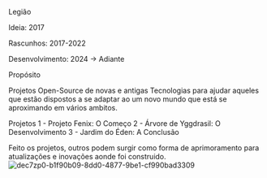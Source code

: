 Legião

Ideia: 2017

Rascunhos: 2017-2022

Desenvolvimento: 2024 -> Adiante

Propósito

Projetos Open-Source de novas e antigas Tecnologias para
ajudar aqueles que estão dispostos a se adaptar ao um novo
mundo que está se aproximando em vários ambitos.

Projetos
1 - Projeto Fenix: O Começo
2 - Árvore de Yggdrasil: O Desenvolvimento
3 - Jardim do Éden: A Conclusão

Feito os projetos, outros podem surgir como forma de
aprimoramento para atualizações e inovações aonde foi
construido.
![dec7zp0-b1f90b09-8dd0-4877-9be1-cf990bad3309](https://github.com/Nicolau-369/Legi-o/assets/160781135/50be057d-b847-4400-9637-8d3ce071402b)
